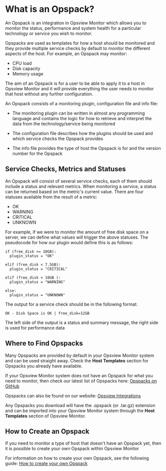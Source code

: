 # What is an Opspack?

An Opspack is an integration in Opsview Monitor which allows you to monitor the status, performance and system health for a particular technology or service you wish to monitor.

Opspacks are used as templates for how a host should be monitored and they provide multiple service checks by default to monitor the different aspects of the host. For example, an Opspack may monitor:

* CPU load
* Disk capacity
* Memory usage

The aim of an Opspack is for a user to be able to apply it to a host in Opsview Monitor and it will provide everything the user needs to monitor that host without any further configuration.

An Opspack consists of a monitoring plugin, configuration file and info file:

* The monitoring plugin can be written in almost any programming language and contains the logic for how to retrieve and interpret the data from the technology/service being monitored

* The configuration file describes how the plugins should be used and which service checks the Opspack provides

* The info file provides the type of host the Opspack is for and the version number for the Opspack

## Service Checks, Metrics and Statuses

An Opspack will consist of several service checks, each of them should include a status and relevant metrics. When monitoring a service, a status can be returned based on the metric's current value. There are four statuses available from the result of a metric:

  * OK
  * WARNING
  * CRITICAL
  * UNKNOWN

For example, if we were to monitor the amount of free disk space on a server, we can define what values will trigger the above statuses. The pseudocode for how our plugin would define this is as follows:

```
if (free_disk >= 10GB):
  plugin_status = "OK"

elif (free_disk < 7.5GB):
  plugin_status = "CRITICAL"

elif (free_disk < 10GB ):
  plugin_status = "WARNING"

else:
  plugin_status = "UNKNOWN"
```

The output for a service check should be in the following format:

`OK - Disk Space is OK | free_disk=12GB`

The left side of the output is a status and summary message, the right side is used for performance data

## Where to Find Opspacks

Many Opspacks are provided by default in your Opsview Monitor system and can be used straight away. Check the **Host Templates** section for Opspacks you already have available.

If your Opsview Monitor system does not have an Opspack for what you need to monitor, then check our latest list of Opspacks here: [Opspacks on GitHub](https://github.com/opsview/Opsview-Integrations/blob/master/README.md)

Opspacks can also be found on our website: [Opsview Integrations](https://www.opsview.com/integrations)

Any Opspacks you download will have the .opspack (or .tar.gz) extension and can be imported into your Opsview Monitor system through the **Host Templates** section of Opsview Monitor.

## How to Create an Opspack

If you need to monitor a type of host that doesn't have an Opspack yet, then it is possible to create your own Opspack within Opsview Monitor

For information on how to create your own Opspack, see the following guide: [How to create your own Opspack](https://github.com/opsview/Opsview-Integrations/blob/master/CREATE_OPSPACK.md)
